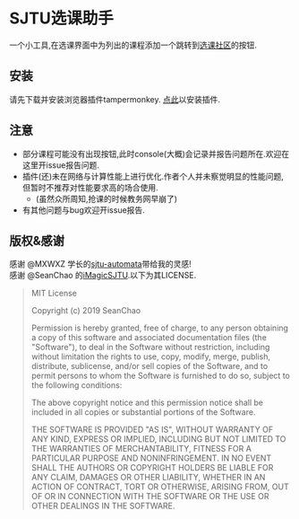 # SJTU选课助手
一个小工具,在选课界面中为列出的课程添加一个跳转到[选课社区](course.sjtu.plus)的按钮.
## 安装
请先下载并安装浏览器插件tampermonkey.
[点此](https://greasyfork.org/en/scripts/437154-sjtu-course-selection-assistant)以安装插件.
## 注意
* 部分课程可能没有出现按钮,此时console(大概)会记录并报告问题所在.欢迎在这里开issue报告问题.
* 插件(还)未在网络与计算性能上进行优化.作者个人并未察觉明显的性能问题,但暂时不推荐对性能要求高的场合使用.
  * (虽然众所周知,抢课的时候教务网早崩了)
* 有其他问题与bug欢迎开issue报告.
## 版权&感谢
感谢 @MXWXZ 学长的[sjtu-automata](https://github.com/MXWXZ/sjtu-automata)带给我的灵感!  
感谢 @SeanChao 的[iMagicSJTU](https://github.com/SeanChao/iMagicSJTU).以下为其LICENSE.
>MIT License
>
>Copyright (c) 2019 SeanChao
>
>Permission is hereby granted, free of charge, to any person obtaining a copy
>of this software and associated documentation files (the "Software"), to deal
>in the Software without restriction, including without limitation the rights
>to use, copy, modify, merge, publish, distribute, sublicense, and/or sell
>copies of the Software, and to permit persons to whom the Software is
>furnished to do so, subject to the following conditions:
>
>The above copyright notice and this permission notice shall be included in all
>copies or substantial portions of the Software.
>
>THE SOFTWARE IS PROVIDED "AS IS", WITHOUT WARRANTY OF ANY KIND, EXPRESS OR
>IMPLIED, INCLUDING BUT NOT LIMITED TO THE WARRANTIES OF MERCHANTABILITY,
>FITNESS FOR A PARTICULAR PURPOSE AND NONINFRINGEMENT. IN NO EVENT SHALL THE
>AUTHORS OR COPYRIGHT HOLDERS BE LIABLE FOR ANY CLAIM, DAMAGES OR OTHER
>LIABILITY, WHETHER IN AN ACTION OF CONTRACT, TORT OR OTHERWISE, ARISING FROM,
>OUT OF OR IN CONNECTION WITH THE SOFTWARE OR THE USE OR OTHER DEALINGS IN THE
>SOFTWARE.
